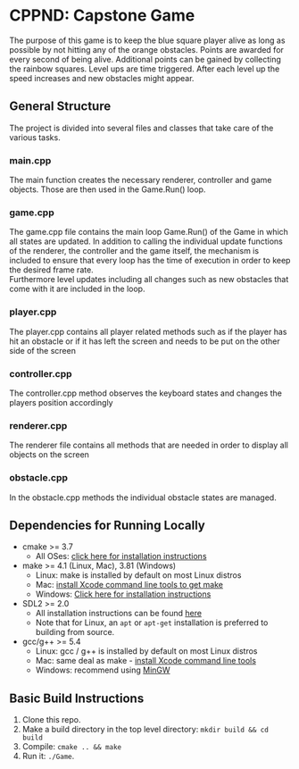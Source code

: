 # CPPND: Capstone Game 

The purpose of this game is to keep the blue square player alive as long as possible by not hitting any of the orange obstacles. Points are awarded for every second of being alive. Additional points can be gained by collecting the rainbow squares. Level ups are time triggered. After each level up the speed increases and new obstacles might appear. 

## General Structure

The project is divided into several files and classes that take care of the various tasks. 

### main.cpp
The main function creates the necessary renderer, controller and game objects. Those are then used in the Game.Run() loop. 

### game.cpp
The game.cpp file contains the main loop Game.Run() of the Game in which all states are updated.
In addition to calling the individual update functions of the renderer, the controller and the game itself, the mechanism is included to ensure 
that every loop has the time of execution in order to keep the desired frame rate.    
Furthermore level updates including all changes such as new obstacles that come with it are included in the loop. 

### player.cpp
The player.cpp contains all player related methods such as if the player has hit an obstacle or if it has left the screen and needs to be put on the other side of the screen 

### controller.cpp
The controller.cpp method observes the keyboard states and changes the players position accordingly

### renderer.cpp
The renderer file contains all methods that are needed in order to display all objects on the screen 

### obstacle.cpp
In the obstacle.cpp methods the individual obstacle states are managed. 

## Dependencies for Running Locally
* cmake >= 3.7
  * All OSes: [click here for installation instructions](https://cmake.org/install/)
* make >= 4.1 (Linux, Mac), 3.81 (Windows)
  * Linux: make is installed by default on most Linux distros
  * Mac: [install Xcode command line tools to get make](https://developer.apple.com/xcode/features/)
  * Windows: [Click here for installation instructions](http://gnuwin32.sourceforge.net/packages/make.htm)
* SDL2 >= 2.0
  * All installation instructions can be found [here](https://wiki.libsdl.org/Installation)
  * Note that for Linux, an `apt` or `apt-get` installation is preferred to building from source.
* gcc/g++ >= 5.4
  * Linux: gcc / g++ is installed by default on most Linux distros
  * Mac: same deal as make - [install Xcode command line tools](https://developer.apple.com/xcode/features/)
  * Windows: recommend using [MinGW](http://www.mingw.org/)

## Basic Build Instructions

1. Clone this repo.
2. Make a build directory in the top level directory: `mkdir build && cd build`
3. Compile: `cmake .. && make`
4. Run it: `./Game`.